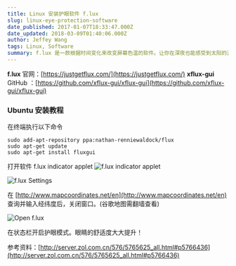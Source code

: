 ```yaml
---
title: Linux 安装护眼软件 f.lux
slug: linux-eye-protection-software
date_published: 2017-01-07T18:33:47.000Z
date_updated: 2018-03-09T01:40:06.000Z
author: Jeffey Wang
tags: Linux, Software
summary: f.lux 是一款根据时间变化来改变屏幕色温的软件。让你在深夜也能感受到太阳的温暖，顺便还有助于睡眠。
---
```


**f.lux** 官网：[https://justgetflux.com/](https://justgetflux.com/)
**xflux-gui** GitHub ：[https://github.com/xflux-gui/xflux-gui](https://github.com/xflux-gui/xflux-gui)

### Ubuntu 安装教程

在终端执行以下命令

    sudo add-apt-repository ppa:nathan-renniewaldock/flux
    sudo apt-get update
    sudo apt-get install fluxgui

打开软件 f.lux indicator applet
![f.lux indicator applet](https://home.armyja.cn/content/images/2017/01/-----2017-01-08-01-57-57.png)

![f.lux Settings](https://home.armyja.cn/content/images/2017/01/-----2017-01-08-02-06-56.png)

在 [http://www.mapcoordinates.net/en](http://www.mapcoordinates.net/en) 查询并输入经纬度后，关闭窗口。(谷歌地图需翻墙查看)

![Open f.lux](https://home.armyja.cn/content/images/2017/01/-----2017-01-08-02-11-29.png)

在状态栏开启护眼模式。眼睛的舒适度大大提升！

参考资料：[http://server.zol.com.cn/576/5765625_all.html#p5766436](http://server.zol.com.cn/576/5765625_all.html#p5766436)

